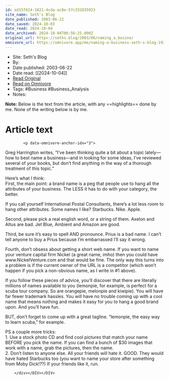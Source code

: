 ```yaml
---
id: ed15f624-1021-4cda-ac8e-57c332835923
site_name: Seth's Blog
date_published: 2003-06-22
date_saved: 2024-10-03
date_read: 2024-10-04
date_archived: 2024-10-04T06:56:25.000Z
original_url: https://seths.blog/2003/06/naming_a_busine/
omnivore_url: https://omnivore.app/me/naming-a-business-seth-s-blog-19252738383
---
```


 - Site: Seth's Blog
 - By: 
 - Date published: 2003-06-22
 - Date read: [[2024-10-04]]
 - [Read Original](https://seths.blog/2003/06/naming_a_busine/)
 - [Read on Omnivore](https://omnivore.app/me/naming-a-business-seth-s-blog-19252738383)
 - Tags:  #Business  #Business_Analysis 
 - Notes: 

**Note:** Below is the text from the article, with any ==highlights== done by me. None of the writing below is by me.

# Article text
<DIV id="readability-content"><DIV data-omnivore-anchor-idx="1" class="page" id="readability-page-1"><div data-omnivore-anchor-idx="2" id="wrapper">
						
			<p data-omnivore-anchor-idx="3">
Greg Harrington writes, “I’ve been thinking quite a bit about a topic lately—how to best name a business—and in looking for some ideas, I’ve reviewed several of your books, but don’t find anything in the way of a thorough treatment of this topic.”</p>
<p data-omnivore-anchor-idx="4">Here’s what I think:<br data-omnivore-anchor-idx="5">
First, the main point: a brand name is a peg that people use to hang all the attributes of your business. The LESS it has to do with your category, the better.</p>
<p data-omnivore-anchor-idx="6">If you call yourself International Postal Consultants, there’s a lot less room to hang other attributes. Some names I like? Starbucks. Nike. Apple.</p>
<p data-omnivore-anchor-idx="7">Second, please pick a real english word, or a string of them. Axelon and Altus are bad. Jet Blue, Ambient and Amazon are good.</p>
<p data-omnivore-anchor-idx="8">Third, be sure it’s easy to spell AND pronounce. Prius is a bad name. I can’t tell anyone to buy a Prius because I’m embarrassed I’ll say it wrong.</p>
<p data-omnivore-anchor-idx="9">Fourth, don’t obsess about getting a short web name. If you want to name your venture capital firm Nickel (a great name, imho) then you could have www.NickelVenture.com and that would be fine. The only way this turns into a problem is if the current owner of the URL is a competitor (which won’t happen if you pick a non-obvious name, as I write in #1 above).</p>
<p data-omnivore-anchor-idx="10">If you follow these pieces of advice, you’ll discover that there are literally millions of names available to you (lemonpie, for example, is perfect for a scuba tour company. So are orangepie, melonpie and kiwipie). You will have far fewer trademark hassles. You will have no trouble coming up with a cool name that means nothing and makes it easy for you to hang a good brand upon. And you’ll have fun.</p>
<p data-omnivore-anchor-idx="11">BUT, don’t forget to come up with a great tagline. “lemonpie, the easy way to learn scuba,” for example.</p>
<p data-omnivore-anchor-idx="12">PS a couple more tricks:<br data-omnivore-anchor-idx="13">
1. Use a stock photo CD and find cool pictures that match your name BEFORE you pick the name. If you can find a bunch of $30 images that work with a name, grab the pictures, then the name.<br data-omnivore-anchor-idx="14">
2. Don’t listen to anyone else. All your friends will hate it. GOOD. They would have hated Starbucks too (you want to name your store after something from Moby Dick!??) If your friends like it, run.</p>
			

			

		</div></DIV></DIV>